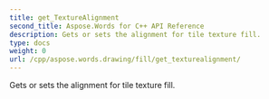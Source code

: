 ```yaml
---
title: get_TextureAlignment
second_title: Aspose.Words for C++ API Reference
description: Gets or sets the alignment for tile texture fill. 
type: docs
weight: 0
url: /cpp/aspose.words.drawing/fill/get_texturealignment/
---
```


Gets or sets the alignment for tile texture fill. 

